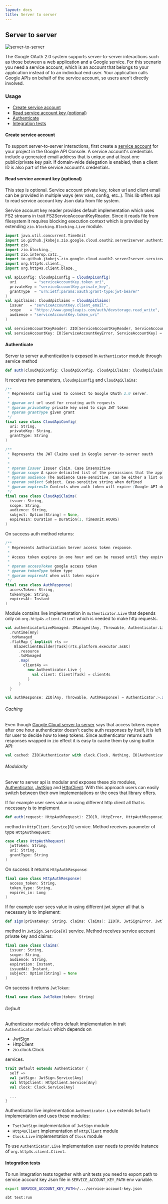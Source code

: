 ```yaml
---
layout: docs
title: Server to server
---
```


Server to server
----------------

![server-to-server][server-to-server-image]

The Google OAuth 2.0 system supports server-to-server interactions such as those between a web application and 
a Google service. For this scenario you need a service account, which is an account that belongs to your application
instead of to an individual end user. Your application calls Google APIs on behalf of the service account,
so users aren't directly involved.

### Usage
- [Create service account](#create-service-account)
- [Read service account key (optional)](#read-service-account-key-optional)
- [Authenticate](#authenticate)
- [Integration tests](#integration-tests)

#### Create service account
To support server-to-server interactions, first create a [service account][service-account] for your project in the Google API Console.
A service account's credentials include a generated email address that is unique and at least 
one public/private key pair.
If domain-wide delegation is enabled, then a client ID is also part of the service account's credentials.


#### Read service account key (optional)
This step is optional. Service account private key, token uri and client email can be provided in multiple ways 
(env vars, config, etc..).
This lib offers api to read service account key Json data from file system.

Service account key reader provides default implementation which uses FS2 streams in trait FS2ServiceAccountKeyReader. 
Since it reads file from filesystem it requires blocking execution context which is provided by extending
`zio.blocking.Blocking.Live` module.

```scala mdoc:invisible
import java.util.concurrent.TimeUnit
import io.github.jkobejs.zio.google.cloud.oauth2.server2server.authenticator._
import zio._
import zio.blocking._
import zio.interop.catz._
import io.github.jkobejs.zio.google.cloud.oauth2.server2server.serviceaccountkey._
import org.http4s.client._
import org.http4s.client.blaze._

val apiConfig: CloudApiConfig = CloudApiConfig(
  uri        = "serviceAccountKey.token_uri",
  privateKey = "serviceAccountKey.private_key",
  grantType  = "urn:ietf:params:oauth:grant-type:jwt-bearer"
)
val apiClaims: CloudApiClaims = CloudApiClaims(
  issuer   = "serviceAccountKey.client_email",
  scope    = "https://www.googleapis.com/auth/devstorage.read_write",
  audience = "serviceAccountKey.token_uri"
)
```

```scala mdoc:silent
val serviceAccountKeyReader: ZIO[ServiceAccountKeyReader, ServiceAccountKeyError, ServiceAccountKey] = ServiceAccountKeyReader.>.readKey("path-to-service-account-key")
val serviceAccountKey: IO[ServiceAccountKeyError, ServiceAccountKey] = serviceAccountKeyReader.provide(new FS2ServiceAccountKeyReader with Blocking.Live {})
```

#### Authenticate
Server to server authentication is exposed in `Authenticator` module through service method
```scala
def auth(cloudApiConfig: CloudApiConfig, cloudApiClaims: CloudApiClaims): ZIO[R, AuthenticatorError, AuthResponse]
```

It receives two parameters, `CloudApiConfig` and `CloudApiClaims`:

```scala
/**
 * Represents config used to connect to Google OAuth 2.0 server.
 *
 * @param uri url used for creating auth requests
 * @param privateKey private key used to sign JWT token
 * @param grantType given grant
 */
final case class CloudApiConfig(
  uri: String,
  privateKey: String,
  grantType: String
)
```

```scala
/**
 * Represents the JWT Claims used in Google server-to-server oauth
 *
 *
 * @param issuer Issuer claim, Case insensitive
 * @param scope A space-delimited list of the permissions that the application requests
 * @param audience The audience Case-sensitive. Can be either a list or a single string
 * @param subject Subject, Case-sensitive string when defined
 * @param expiresIn Controls when auth token will expire (Google API default is 1 hour)
 */
final case class CloudApiClaims(
  issuer: String,
  scope: String,
  audience: String,
  subject: Option[String] = None,
  expiresIn: Duration = Duration(1, TimeUnit.HOURS)
)
```

On success auth method returns:
```scala
/**
 * Represents Authorization Server access token response.
 *
 * Access token expires in one hour and can be reused until they expire.
 *
 * @param accessToken google access token
 * @param tokenType token type
 * @param expiresAt when will token expire
 */
final case class AuthResponse(
  accessToken: String,
  tokenType: String,
  expiresAt: Instant
)
```

Module contains live implementation in `Authenticator.Live` that depends only on `org.http4s.client.Client` which is 
needed to make http requests.

```scala mdoc:silent
val authenticatorLiveManaged: ZManaged[Any, Throwable, Authenticator.Live] = ZIO
  .runtime[Any]
  .toManaged_
  .flatMap { implicit rts =>
    BlazeClientBuilder[Task](rts.platform.executor.asEC)
      .resource
      .toManaged
      .map(
        client4s =>
          new Authenticator.Live {
            val client: Client[Task] = client4s
          }
      )
  } 

val authResponse: ZIO[Any, Throwable, AuthResponse] = Authenticator.>.auth(apiConfig, apiClaims).provideManaged(authenticatorLiveManaged)
```

###### Caching
Even though [Google Cloud server to server][google-server-to-server] says that access tokens expire after one hour
authenticator doesn't cache auth responses by itself, it is left for user to decide how to keep tokens.
Since authenticator returns auth responses wrapped in zio effect it is easy to cache them by using builtin API:
```scala mdoc:silent
val cached: ZIO[Authenticator with clock.Clock, Nothing, IO[AuthenticatorError, AuthResponse]] = Authenticator.>.auth(apiConfig, apiClaims).cached(duration.Duration(1, TimeUnit.HOURS))
```

###### Modularity
Server to server api is modular and exposes these zio modules, [Authenticator][authenticator], 
[JwtSign][jwt-sign] and [HttpClient][http-client]. With this approach users can easily switch between their own 
implementations or the ones that library offers. 

If for example user sees value in using different http client 
all that is necessary is to implement 
```scala
def auth(request: HttpAuthRequest): ZIO[R, HttpError, HttpAuthResponse]
```
method in `HttpClient.Service[R]` service. Method receives parameter of type `HttpAuthRequest`:
```scala
case class HttpAuthRequest(
  jwtToken: String,
  uri: String,
  grantType: String
)
```

On success it returns `HttpAuthResponse`:
```scala
final case class HttpAuthResponse(
  access_token: String,
  token_type: String,
  expires_in: Long
)
```

If for example user sees value in using different jwt signer all that is necessary is to implement:
```scala
def sign(privateKey: String, claims: Claims): ZIO[R, JwtSignError, JwtToken]
```
method in `JwtSign.Service[R]` service. Method receives service account private key and claims:
```scala
final case class Claims(
  issuer: String,
  scope: String,
  audience: String,
  expiration: Instant,
  issuedAt: Instant,
  subject: Option[String] = None
)
```

On success it returns `JwtToken`:
```scala
final case class JwtToken(token: String)
```
 
 
###### Default
Authenticator module offers default implementation in trait `Authenticator.Default` which depends on
 - JwtSign
 - HttpClient
 - zio.clock.Clock
 
services. 

```scala
trait Default extends Authenticator {
  self =>
  val jwtSign: JwtSign.Service[Any]
  val httpClient: HttpClient.Service[Any]
  val clock: Clock.Service[Any]

  ...
}
```

Authenticator live implementation `Authenticator.Live` extends `Default` implementation and uses these modules: 
 - `TsetJwtSign` implementation of `JwtSign` module
 - `Http4sClient` implementation of `HttpClient` module
 - `Clock.Live` implementation of `Clock` module

To use `Authenticator.Live` implementation user needs to provide instance of `org.http4s.client.Client`.

#### Integration tests
To run integration tests together with unit tests you need to export path to service account key Json file in 
`SERVICE_ACCOUNT_KEY_PATH` env variable.
```bash
export SERVICE_ACCOUNT_KEY_PATH=/.../service-account-key.json

sbt test:run
```


[server-to-server-image]: serviceaccount.png
[authenticator]: https://github.com/jkobejs/zio-google-cloud-oauth2/blob/master/src/main/scala/io/github/jkobejs/zio/google/cloud/oauth2/server2server/authenticator/Authenticator.scala
[jwt-sign]: https://github.com/jkobejs/zio-google-cloud-oauth2/blob/master/src/main/scala/io/github/jkobejs/zio/google/cloud/oauth2/server2server/sign/JwtSign.scala
[http-client]: https://github.com/jkobejs/zio-google-cloud-oauth2/blob/master/src/main/scala/io/github/jkobejs/zio/google/cloud/oauth2/server2server/http/HttpClient.scala
[authenticator-error]: https://github.com/jkobejs/zio-google-cloud-oauth2/blob/master/src/main/scala/io/github/jkobejs/zio/google/cloud/oauth2/server2server/authenticator/AuthenticatorError.scala
[google-server-to-server]: https://developers.google.com/identity/protocols/OAuth2ServiceAccount
[service-account]: https://cloud.google.com/iam/docs/understanding-service-accounts